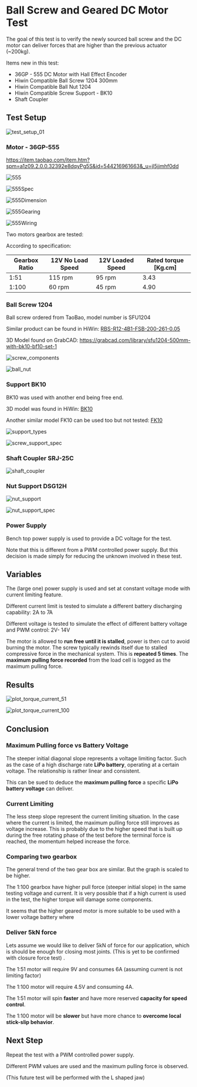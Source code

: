 # Ball Screw and Geared DC Motor Test

The goal of this test is to verify the newly sourced ball screw and the DC motor can deliver forces that are higher than the previous actuator (~200kg). 

Items new in this test:

- 36GP - 555 DC Motor with Hall Effect Encoder
- Hiwin Compatible Ball Screw 1204 300mm
- Hiwin Compatible Ball Nut 1204
- Hiwin Compatible Screw Support - BK10
- Shaft Coupler

## Test Setup

![test_setup_01](test_setup_01.jpg)

### Motor - 36GP-555

 https://item.taobao.com/item.htm?spm=a1z09.2.0.0.32392e8dqyPg5S&id=544216961663&_u=jl5jjmhf0dd 





![555](test_setup/555.jpg)

![555Spec](test_setup/555Spec.jpg)

![555Dimension](test_setup/555Dimension.jpg)

![555Gearing](test_setup/555Gearing.jpg)



![555Wiring](test_setup/555Wiring.jpg)





Two motors gearbox are tested:

According to specification:

| Gearbox Ratio | 12V No Load Speed | 12V Loaded Speed | Rated torque [Kg.cm] |
| ------------- | ----------------- | ---------------- | -------------------- |
| 1:51          | 115 rpm           | 95 rpm           | 3.43                 |
| 1:100         | 60 rpm            | 45 rpm           | 4.90                 |

### Ball Screw 1204 

Ball screw ordered from TaoBao, model number is SFU1204

Similar product can be found in HiWin:   [RBS-R12-4B1-FSB-200-261-0.05](https://motioncontrolsystems.hiwin.com/item/ballscrews-main-configurator/ballscrews-main-configurator/rbs-r12-4b1-fsb-200-261-0-05) 

3D Model found on GrabCAD:  https://grabcad.com/library/sfu1204-500mm-with-bk10-bf10-set-1 

![screw_components](test_setup/screw_components.jpg)

![ball_nut](test_setup/ball_nut.jpg)





### Support BK10

BK10 was used with another end being free end. 

3D model was found in HiWin: [BK10](https://motioncontrolsystems.hiwin.com/item/all-categories/support-units-bk-series/bk10?plpver=1001) 

Another similar model FK10 can be used too but not tested: [FK10](https://motioncontrolsystems.hiwin.com/item/all-categories/support-units-fk-series/fk10-a)

![support_types](test_setup/support_types.jpg)

![screw_support_spec](test_setup/screw_support_spec.jpg)



### Shaft Coupler SRJ-25C

![shaft_coupler](test_setup/shaft_coupler.jpg)

### Nut Support DSG12H

![nut_support](test_setup/nut_support.jpg)

![nut_support_spec](test_setup/nut_support_spec.jpg)

### Power Supply

Bench top power supply is used to provide a DC voltage for the test.

Note that this is different from a PWM controlled power supply. But this decision is made simply for reducing the unknown involved in these test. 

## Variables

The (large one) power supply is used and set at constant voltage mode with current limiting feature.

Different current limit is tested to simulate a different battery discharging capability: 2A to 7A

Different voltage is tested to simulate the effect of different battery voltage and PWM control: 2V- 14V

The motor is allowed to **run free until it is stalled**, power is then cut to avoid burning the motor. The screw typically rewinds itself due to stalled compressive force in the mechanical system. This is **repeated 5 times**. The **maximum pulling force recorded** from the load cell is logged as the maximum pulling force.

## Results

![plot_torque_current_51](plot_torque_current_51.jpg)

![plot_torque_current_100](plot_torque_current_100.jpg)

## Conclusion

### Maximum Pulling force vs Battery Voltage

The steeper initial diagonal slope represents a voltage limiting factor. Such as the case of a high discharge rate **LiPo battery**, operating at a certain voltage. The relationship is rather linear and consistent. 

This can be sued to deduce the **maximum pulling force** a specific **LiPo battery voltage** can deliver.

### Current Limiting

The less steep slope represent the current limiting situation. In the case where the current is limited, the maximum pulling force still improves as voltage increase. This is probably due to the higher speed that is built up during the free rotating phase of the test before the terminal force is reached, the momentum helped increase the force.

### Comparing two gearbox

The general trend of the two gear box are similar. But the graph is scaled to be higher.

The 1:100 gearbox have higher pull force (steeper initial slope) in the same testing voltage and current. It is very possible that if a high current is used in the test, the higher torque will damage some components.

It seems that the higher geared motor is more suitable to be used with a lower voltage battery where 

### Deliver 5kN force

Lets assume we would like to deliver 5kN of force for our application, which is should be enough for closing most joints. (This is yet to be confirmed with closure force test) . 

The 1:51 motor will require 9V and consumes 6A (assuming current is not limiting factor)

The 1:100 motor will require 4.5V and consuming 4A.

The 1:51 motor will spin **faster** and have more reserved **capacity for speed control**.

The 1:100 motor will be **slower** but have more chance to **overcome local stick-slip behavior**.



## Next Step

Repeat the test with a PWM controlled power supply.

Different PWM values are used and the maximum pulling force is observed.

(This future test will be performed with the L shaped jaw)

